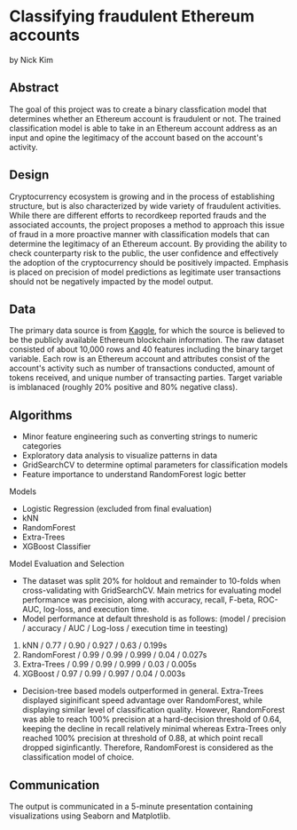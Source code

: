 # Classifying fraudulent Ethereum accounts
by Nick Kim

## Abstract
The goal of this project was to create a binary classfication model that determines whether an Ethereum account is fraudulent or not. The trained classification model is able to take in an Ethereum account address as an input and opine the legitimacy of the account based on the account's activity. 

## Design
Cryptocurrency ecosystem is growing and in the process of establishing structure, but is also characterized by wide variety of fraudulent activities. While there are different efforts to recordkeep reported frauds and the associated accounts, the project proposes a method to approach this issue of fraud in a more proactive manner with classification models that can determine the legitimacy of an Ethereum account. By providing the ability to check counterparty risk to the public, the user confidence and effectively the adoption of the cryptocurrency should be positively impacted. Emphasis is placed on precision of model predictions as legitimate user transactions should not be negatively impacted by the model output. 

## Data
The primary data source is from [Kaggle](https://www.kaggle.com/vagifa/ethereum-frauddetection-dataset), for which the source is believed to be the publicly available Ethereum blockchain information. The raw dataset consisted of about 10,000 rows and 40 features including the binary target variable. Each row is an Ethereum account and attributes consist of the account's activity such as number of transactions conducted, amount of tokens received, and unique number of transacting parties. Target variable is imblanaced (roughly 20% positive and 80% negative class). 

## Algorithms
- Minor feature engineering such as converting strings to numeric categories 
- Exploratory data analysis to visualize patterns in data 
- GridSearchCV to determine optimal parameters for classification models
- Feature importance to understand RandomForest logic better

Models
- Logistic Regression (excluded from final evaluation)
- kNN
- RandomForest
- Extra-Trees
- XGBoost Classifier

Model Evaluation and Selection
- The dataset was split 20% for holdout and remainder to 10-folds when cross-validating with GridSearchCV. Main metrics for evaluating model performance was precision, along with accuracy, recall, F-beta, ROC-AUC, log-loss, and execution time. 
- Model performance at default threshold is as follows: 
(model / precision / accuracy / AUC / Log-loss / execution time in teesting)
1. kNN          / 0.77 / 0.90 / 0.927 / 0.63 / 0.199s
2. RandomForest / 0.99 / 0.99 / 0.999 / 0.04 / 0.027s
3. Extra-Trees  / 0.99 / 0.99 / 0.999 / 0.03 / 0.005s
4. XGBoost      / 0.97 / 0.99 / 0.997 / 0.04 / 0.003s
- Decision-tree based models outperformed in general. Extra-Trees displayed siginificant speed advantage over RandomForest, while displaying similar level of classification quality. However, RandomForest was able to reach 100% precision at a hard-decision threshold of 0.64, keeping the decline in recall relatively minimal whereas Extra-Trees only reached 100% precision at threshold of 0.88, at which point recall dropped siginficantly. Therefore, RandomForest is considered as the classification model of choice.

## Communication
The output is communicated in a 5-minute presentation containing visualizations using Seaborn and Matplotlib. 


